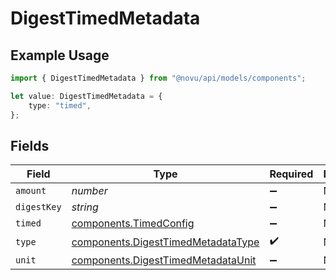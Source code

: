 # DigestTimedMetadata

## Example Usage

```typescript
import { DigestTimedMetadata } from "@novu/api/models/components";

let value: DigestTimedMetadata = {
    type: "timed",
};
```

## Fields

| Field                                                                                    | Type                                                                                     | Required                                                                                 | Description                                                                              |
| ---------------------------------------------------------------------------------------- | ---------------------------------------------------------------------------------------- | ---------------------------------------------------------------------------------------- | ---------------------------------------------------------------------------------------- |
| `amount`                                                                                 | *number*                                                                                 | :heavy_minus_sign:                                                                       | N/A                                                                                      |
| `digestKey`                                                                              | *string*                                                                                 | :heavy_minus_sign:                                                                       | N/A                                                                                      |
| `timed`                                                                                  | [components.TimedConfig](../../models/components/timedconfig.md)                         | :heavy_minus_sign:                                                                       | N/A                                                                                      |
| `type`                                                                                   | [components.DigestTimedMetadataType](../../models/components/digesttimedmetadatatype.md) | :heavy_check_mark:                                                                       | N/A                                                                                      |
| `unit`                                                                                   | [components.DigestTimedMetadataUnit](../../models/components/digesttimedmetadataunit.md) | :heavy_minus_sign:                                                                       | N/A                                                                                      |